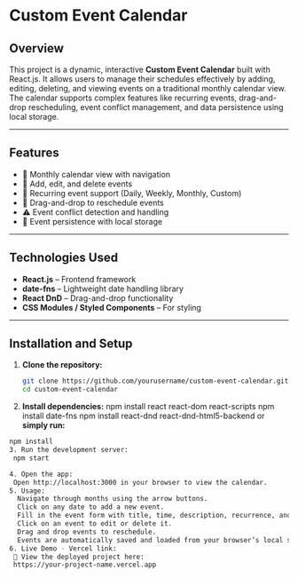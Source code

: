 # Custom Event Calendar

## Overview
This project is a dynamic, interactive **Custom Event Calendar** built with React.js. It allows users to manage their schedules effectively by adding, editing, deleting, and viewing events on a traditional monthly calendar view. The calendar supports complex features like recurring events, drag-and-drop rescheduling, event conflict management, and data persistence using local storage.

---

## Features

- 📅 Monthly calendar view with navigation
- 📝 Add, edit, and delete events
- 🔁 Recurring event support (Daily, Weekly, Monthly, Custom)
- 🧲 Drag-and-drop to reschedule events
- ⚠️ Event conflict detection and handling
- 💾 Event persistence with local storage

---

## Technologies Used

- **React.js** – Frontend framework
- **date-fns** – Lightweight date handling library
- **React DnD** – Drag-and-drop functionality
- **CSS Modules / Styled Components** – For styling

---

## Installation and Setup

1. **Clone the repository:**

   ```bash
   git clone https://github.com/yourusername/custom-event-calendar.git
   cd custom-event-calendar
2. **Install dependencies:**
   npm install react react-dom react-scripts
   npm install date-fns
   npm install react-dnd react-dnd-html5-backend
   or **simply run:**
  ```bash
  npm install
3. Run the development server:
   npm start

4. Open the app:
   Open http://localhost:3000 in your browser to view the calendar.
5. Usage:
    Navigate through months using the arrow buttons.
    Click on any date to add a new event.
    Fill in the event form with title, time, description, recurrence, and optional color.
    Click on an event to edit or delete it.
    Drag and drop events to reschedule.
    Events are automatically saved and loaded from your browser’s local storage.
6. Live Demo - Vercel link:
   🔗 View the deployed project here:
   https://your-project-name.vercel.app

